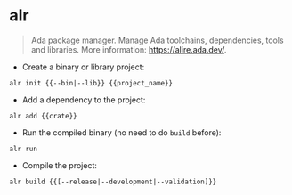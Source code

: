 # alr

> Ada package manager.
> Manage Ada toolchains, dependencies, tools and libraries.
> More information: <https://alire.ada.dev/>.

- Create a binary or library project:

`alr init {{--bin|--lib}} {{project_name}}`

- Add a dependency to the project:

`alr add {{crate}}`

- Run the compiled binary (no need to do `build` before):

`alr run`

- Compile the project:

`alr build {{[--release|--development|--validation]}}`

